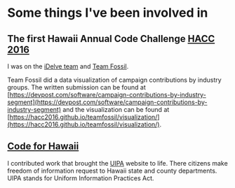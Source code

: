 # Some things I've been involved in

## The first Hawaii Annual Code Challenge [HACC 2016](https://hacc.devpost.com/)

I was on the [iDelve team](https://devpost.com/software/idelve) and [Team
Fossil](https://devpost.com/software/campaign-contributions-by-industry-segment).

Team Fossil did a data visualization of campaign contributions by industry
groups. The written submission can be found at
[https://devpost.com/software/campaign-contributions-by-industry-segment](https://devpost.com/software/campaign-contributions-by-industry-segment)
and the visualization can be found at
[https://hacc2016.github.io/teamfossil/visualization/](https://hacc2016.github.io/teamfossil/visualization/).


## [Code for Hawaii](http://www.codeforhawaii.org/)

I contributed work that brought the [UIPA](https://uipa.org/) website to life.
There citizens make freedom of information request to Hawaii state and county
departments. UIPA stands for Uniform Information Practices Act.
